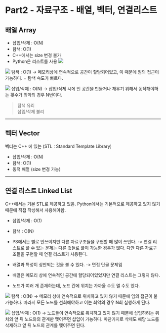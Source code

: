 # Part2 - 자료구조 - 배열, 벡터, 연결리스트

## 배열 Array
* 삽입/삭제 : O(N)
* 탐색: O(1)
* C++에서는 size 변경 불가
* Python은 리스트를 사용
![](06_Part2-%E1%84%8C%E1%85%A1%E1%84%85%E1%85%AD%E1%84%80%E1%85%AE%E1%84%8C%E1%85%A9-%E1%84%87%E1%85%A2%E1%84%8B%E1%85%A7%E1%86%AF,%E1%84%87%E1%85%A6%E1%86%A8%E1%84%90%E1%85%A5,%E1%84%8B%E1%85%A7%E1%86%AB%E1%84%80%E1%85%A7%E1%86%AF%E1%84%85%E1%85%B5%E1%84%89%E1%85%B3%E1%84%90%E1%85%B3/%E1%84%89%E1%85%B3%E1%84%8F%E1%85%B3%E1%84%85%E1%85%B5%E1%86%AB%E1%84%89%E1%85%A3%E1%86%BA%202022-02-04%20%E1%84%8B%E1%85%A9%E1%84%92%E1%85%AE%207.37.29.png)
    


![](06_Part2-%E1%84%8C%E1%85%A1%E1%84%85%E1%85%AD%E1%84%80%E1%85%AE%E1%84%8C%E1%85%A9-%E1%84%87%E1%85%A2%E1%84%8B%E1%85%A7%E1%86%AF,%E1%84%87%E1%85%A6%E1%86%A8%E1%84%90%E1%85%A5,%E1%84%8B%E1%85%A7%E1%86%AB%E1%84%80%E1%85%A7%E1%86%AF%E1%84%85%E1%85%B5%E1%84%89%E1%85%B3%E1%84%90%E1%85%B3/IMG_0251.jpeg)
탐색 : O(1)
-> 메모리상에 연속적으로 공간이 할당되어있고, 이 때문에 임의 접근이 가능하다. = 탐색 속도가 빠르다.

![](06_Part2-%E1%84%8C%E1%85%A1%E1%84%85%E1%85%AD%E1%84%80%E1%85%AE%E1%84%8C%E1%85%A9-%E1%84%87%E1%85%A2%E1%84%8B%E1%85%A7%E1%86%AF,%E1%84%87%E1%85%A6%E1%86%A8%E1%84%90%E1%85%A5,%E1%84%8B%E1%85%A7%E1%86%AB%E1%84%80%E1%85%A7%E1%86%AF%E1%84%85%E1%85%B5%E1%84%89%E1%85%B3%E1%84%90%E1%85%B3/IMG_0250.jpeg)
삽입/삭제 : O(N)
-> 삽입/삭제 시에 빈 공간을 만들거나 채우기 위해서 동작해야하는 횟수가 최악의 경우 N번이다.

> 탐색 유리  
> 삽입/삭제 불리  

- - - -

## 벡터 Vector
벡터는 C++ 에 있는 (STL : Standard Template Library)

* 삽입/삭제 : O(N)
* 탐색: O(1)
* 동적 배열 (size 변경 가능)


- - - -

## 연결 리스트 Linked List
C++에서는 기본 STL로 제공하고 있음.
Python에서는 기본적으로 제공하고 있지 않기 때문에 직접 작성해서 사용해야함.

* 삽입/삭제 : O(1)
* 탐색 : O(N)
* PS에서는 별로 안쓰이지만 다른 자료구조들을 구현할 때 많이 쓰인다. -> 연결 리스트로 풀 수 있는 문제는 다른 것들로 풀이 가능한 경우가 많다. 다만 다른 자료구조들을 구현할 때 연결 리스트가 사용된다.
* 배열과 특성이 상반되는 것을 볼 수 있다. -> 면접 단골 문제임


* 배열은 메모리 상에 연속적인 공간에 할당되어있었지만 연결 리스트는 그렇지 않다.
* 노드가 여러 개 존재하는데, 노드 간에 위치는 가까울 수도 멀 수도 있다.

![](06_Part2-%E1%84%8C%E1%85%A1%E1%84%85%E1%85%AD%E1%84%80%E1%85%AE%E1%84%8C%E1%85%A9-%E1%84%87%E1%85%A2%E1%84%8B%E1%85%A7%E1%86%AF,%E1%84%87%E1%85%A6%E1%86%A8%E1%84%90%E1%85%A5,%E1%84%8B%E1%85%A7%E1%86%AB%E1%84%80%E1%85%A7%E1%86%AF%E1%84%85%E1%85%B5%E1%84%89%E1%85%B3%E1%84%90%E1%85%B3/IMG_0253.jpeg)
탐색 : O(N)
-> 메모리 상에 연속적으로 위치하고 있지 않기 때문에 임의 접근이 불가능하다. 따라서 모든 노드를 선회해야하고 이는 최악의 경우 N회 실행하게 된다.

 ![](06_Part2-%E1%84%8C%E1%85%A1%E1%84%85%E1%85%AD%E1%84%80%E1%85%AE%E1%84%8C%E1%85%A9-%E1%84%87%E1%85%A2%E1%84%8B%E1%85%A7%E1%86%AF,%E1%84%87%E1%85%A6%E1%86%A8%E1%84%90%E1%85%A5,%E1%84%8B%E1%85%A7%E1%86%AB%E1%84%80%E1%85%A7%E1%86%AF%E1%84%85%E1%85%B5%E1%84%89%E1%85%B3%E1%84%90%E1%85%B3/IMG_0252.jpeg)
삽입/삭제 : O(1)
-> 노드들이 연속적으로 위치하고 있지 않기 때문에 삽입하려는 위치의 앞 뒤 노드와의 관계만 맺어주면 삽입이 가능하다. 마찬가지로 삭제도 해당 노드를 삭제하고 앞 뒤 노드의 관계를 맺어주면 된다.




